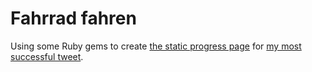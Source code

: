 Fahrrad fahren
==============

Using some Ruby gems to create [the static progress page]() for [my most successful tweet](https://twitter.com/knuspermagier/status/343370212336340993).
